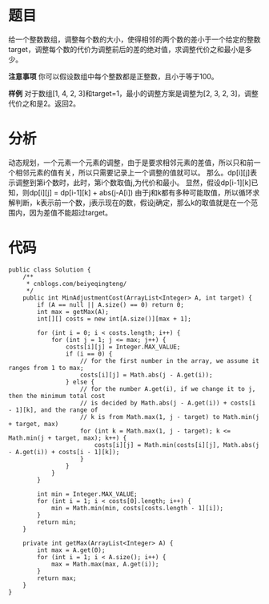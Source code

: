 # 题目
给一个整数数组，调整每个数的大小，使得相邻的两个数的差小于一个给定的整数target，调整每个数的代价为调整前后的差的绝对值，求调整代价之和最小是多少。

 **注意事项**
你可以假设数组中每个整数都是正整数，且小于等于100。

**样例**
对于数组[1, 4, 2, 3]和target=1，最小的调整方案是调整为[2, 3, 2, 3]，调整代价之和是2。返回2。

# 分析
动态规划，一个元素一个元素的调整，由于是要求相邻元素的差值，所以只和前一个相邻元素的值有关，所以只需要记录上一个调整的值就可以。
那么。dp[i][j]表示调整到第i个数时，此时，第i个数取值j,为代价和最小。
显然，假设dp[i-1][k]已知，则dp[i][j] = dp[i-1][k] + abs(j-A[i])
由于j和k都有多种可能取值，所以循环求解判断，k表示前一个数，j表示现在的数，假设j确定，那么k的取值就是在一个范围内，因为差值不能超过target。

# 代码
```
public class Solution {
    /**
     * cnblogs.com/beiyeqingteng/
     */
    public int MinAdjustmentCost(ArrayList<Integer> A, int target) {
        if (A == null || A.size() == 0) return 0;
        int max = getMax(A);
        int[][] costs = new int[A.size()][max + 1];
        
        for (int i = 0; i < costs.length; i++) {
            for (int j = 1; j <= max; j++) {
                costs[i][j] = Integer.MAX_VALUE;
                if (i == 0) {
                    // for the first number in the array, we assume it ranges from 1 to max;
                    costs[i][j] = Math.abs(j - A.get(i));
                } else {
                    // for the number A.get(i), if we change it to j, then the minimum total cost
                    // is decided by Math.abs(j - A.get(i)) + costs[i - 1][k], and the range of
                    // k is from Math.max(1, j - target) to Math.min(j + target, max)
                    for (int k = Math.max(1, j - target); k <= Math.min(j + target, max); k++) {
                        costs[i][j] = Math.min(costs[i][j], Math.abs(j - A.get(i)) + costs[i - 1][k]);
                    }
                }
            }
        }
        
        int min = Integer.MAX_VALUE;
        for (int i = 1; i < costs[0].length; i++) {
            min = Math.min(min, costs[costs.length - 1][i]);
        }
        return min;
    }
    
    private int getMax(ArrayList<Integer> A) {
        int max = A.get(0);
        for (int i = 1; i < A.size(); i++) {
            max = Math.max(max, A.get(i));
        }
        return max;
    }
}
```
